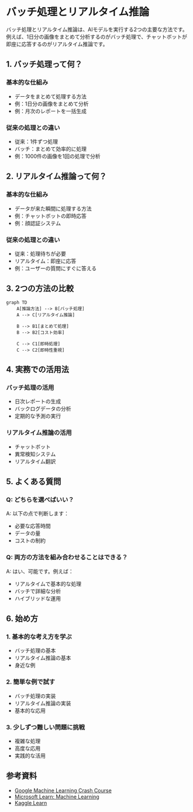 # バッチ処理とリアルタイム推論

バッチ処理とリアルタイム推論は、AIモデルを実行する2つの主要な方法です。例えば、1日分の画像をまとめて分析するのがバッチ処理で、チャットボットが即座に応答するのがリアルタイム推論です。

## 1. バッチ処理って何？

### 基本的な仕組み
- データをまとめて処理する方法
- 例：1日分の画像をまとめて分析
- 例：月次のレポートを一括生成

### 従来の処理との違い
- 従来：1件ずつ処理
- バッチ：まとめて効率的に処理
- 例：1000件の画像を1回の処理で分析

## 2. リアルタイム推論って何？

### 基本的な仕組み
- データが来た瞬間に処理する方法
- 例：チャットボットの即時応答
- 例：顔認証システム

### 従来の処理との違い
- 従来：処理待ちが必要
- リアルタイム：即座に応答
- 例：ユーザーの質問にすぐに答える

## 3. 2つの方法の比較

```mermaid
graph TD
    A[推論方法] --> B[バッチ処理]
    A --> C[リアルタイム推論]
    
    B --> B1[まとめて処理]
    B --> B2[コスト効率]
    
    C --> C1[即時処理]
    C --> C2[即時性重視]
```

## 4. 実務での活用法

### バッチ処理の活用
- 日次レポートの生成
- バックログデータの分析
- 定期的な予測の実行

### リアルタイム推論の活用
- チャットボット
- 異常検知システム
- リアルタイム翻訳

## 5. よくある質問

### Q: どちらを選べばいい？
A: 以下の点で判断します：
- 必要な応答時間
- データの量
- コストの制約

### Q: 両方の方法を組み合わせることはできる？
A: はい、可能です。例えば：
- リアルタイムで基本的な処理
- バッチで詳細な分析
- ハイブリッドな運用

## 6. 始め方

### 1. 基本的な考え方を学ぶ
- バッチ処理の基本
- リアルタイム推論の基本
- 身近な例

### 2. 簡単な例で試す
- バッチ処理の実装
- リアルタイム推論の実装
- 基本的な応用

### 3. 少しずつ難しい問題に挑戦
- 複雑な処理
- 高度な応用
- 実践的な活用

## 参考資料
- [Google Machine Learning Crash Course](https://developers.google.com/machine-learning/crash-course)
- [Microsoft Learn: Machine Learning](https://docs.microsoft.com/learn/paths/get-started-with-artificial-intelligence-on-azure/)
- [Kaggle Learn](https://www.kaggle.com/learn) 
